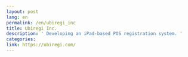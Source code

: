 ```yaml
---
layout: post
lang: en
permalink: /en/ubiregi_inc
title: Ubiregi Inc.
description: ' Developing an iPad-based POS registration system. '
categories: 
link: https://ubiregi.com/
---
```


